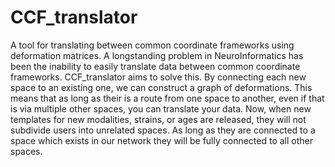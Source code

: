 # CCF_translator
A tool for translating between common coordinate frameworks using deformation matrices. 
A longstanding problem in NeuroInformatics has been the inability to easily translate data between common coordinate frameworks. CCF_translator aims to solve this. By connecting each new space to an existing one, we can construct a graph of deformations. This means that as long as their is a route from one space to another, even if that is via multiple other spaces, you can translate your data. Now, when new templates for new modalities, strains, or ages are released, they will not subdivide users into unrelated spaces. As long as they are connected to a space which exists in our network they will be fully connected to all other spaces.  